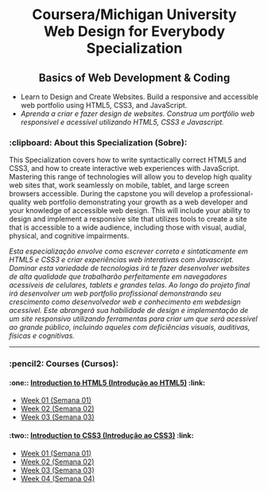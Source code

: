 
<h1 align="center">
    Coursera/Michigan University<br>Web Design for Everybody Specialization
</h1>

<h2 align="center">
    Basics of Web Development & Coding
</h2>

<ul>
    <li>Learn to Design and Create Websites. Build a responsive and accessible web portfolio using HTML5, CSS3, and JavaScript.
    </li>
    <li><em>Aprenda a criar e fazer design de websites. Construa um portfólio web responsivel e acessível utilizando HTML5, CSS3 e Javascript.</em>
    </li>
</ul>

<h3>
  :clipboard: About this Specialization (Sobre):
</h3>

<p>
  This Specialization covers how to write syntactically correct HTML5 and CSS3, and how to create interactive web experiences with JavaScript. Mastering this range of technologies will allow you to develop high quality web sites that, work seamlessly on mobile, tablet, and large screen browsers accessible. During the capstone you will develop a professional-quality web portfolio demonstrating your growth as a web developer and your knowledge of accessible web design. This will include your ability to design and implement a responsive site that utilizes tools to create a site that is accessible to a wide audience, including those with visual, audial, physical, and cognitive impairments.
</p>

<p>
  <em>Esta especialização envolve como escrever correta e sintaticamente em HTML5 e CSS3 e criar experiências web interativas com Javascript. Dominar esta variedade de tecnologias irá te fazer desenvolver websites de alta qualidade que trabalharão perfeitamente em navegadores acessíveis de celulares, tablets e grandes telas. Ao longo do projeto final irá desenvolver um web portfolio profissional demonstrando seu crescimento como desenvolvedor web e conhecimento em webdesign acessível. Este abrangerá sua habilidade de design e implementação de um site responsivo utilizando ferramentas para criar um que será acessível ao grande público, incluindo aqueles com deficiências visuais, auditivas, físicas e cognitivas.</em>
</p>    

<hr/>

<h3>:pencil2: Courses (Cursos):

<h4>
  :one:: <a href="https://www.coursera.org/learn/html">Introduction to HTML5 (Introdução ao HTML5)</a> :link:
</h4>

<ul>
    <li><a href="https://github.com/GersonBhrener/coursera-wd4e-specialization/tree/main/01-introduction-to-html5/01-week-one">Week 01 (Semana 01)</a></li>
    <li><a href="https://github.com/GersonBhrener/coursera-wd4e-specialization/tree/main/01-introduction-to-html5/02-week-two">Week 02 (Semana 02)</a></li>
    <li><a href="https://github.com/GersonBhrener/coursera-wd4e-specialization/tree/main/01-introduction-to-html5/03-week-three">Week 03 (Semana 03)</a></li>
</ul>

<h4>
  :two:: <a href="https://www.coursera.org/learn/introcss?specialization=web-design">Introduction to CSS3 (Introdução ao CSS3)</a> :link:
</h4>

<ul>
    <li><a href="https://github.com/GersonBhrener/coursera-wd4e-specialization/tree/main/02-introduction-to-css3/01-week-one">Week 01 (Semana 01)</a></li>
    <li><a href="https://github.com/GersonBhrener/coursera-wd4e-specialization/tree/main/02-introduction-to-css3/02-week-two">Week 02 (Semana 02)</a></li>
    <li><a href="https://github.com/GersonBhrener/coursera-wd4e-specialization/tree/main/02-introduction-to-css3/03-week-three">Week 03 (Semana 03)</a></li>
    <li><a href="">Week 04 (Semana 04)</a></li>
</ul>
